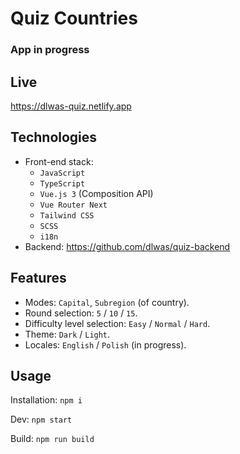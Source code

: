 # Quiz Countries

### App in progress

## Live

https://dlwas-quiz.netlify.app

## Technologies

- Front-end stack:
  - `JavaScript`
  - `TypeScript`
  - `Vue.js 3` (Composition API)
  - `Vue Router Next`
  - `Tailwind CSS`
  - `SCSS`
  - `i18n`
- Backend: https://github.com/dlwas/quiz-backend

## Features

- Modes: `Capital`, `Subregion` (of country).
- Round selection: `5` / `10` / `15`.
- Difficulty level selection: `Easy` / `Normal` / `Hard`.
- Theme: `Dark` / `Light`.
- Locales: `English` / `Polish` (in progress).

## Usage

Installation: `npm i`

Dev: `npm start`

Build: `npm run build`
